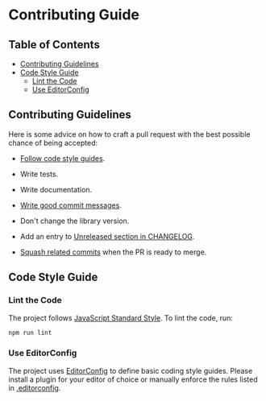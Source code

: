 # Contributing Guide

## Table of Contents

* [Contributing Guidelines](#contributing-guidelines)
* [Code Style Guide](#code-style-guide)
  * [Lint the Code](#lint-the-code)
  * [Use EditorConfig](#use-editorconfig)

## Contributing Guidelines

Here is some advice on how to craft a pull request with the best possible
chance of being accepted:

* [Follow code style guides](#code-style-guide).

* Write tests.

* Write documentation.

* [Write good commit messages].

* Don't change the library version.

* Add an entry to [Unreleased section in CHANGELOG].

* [Squash related commits] when the PR is ready to merge.

[Write good commit messages]: http://tbaggery.com/2008/04/19/a-note-about-git-commit-messages.html

[Unreleased section in CHANGELOG]: https://github.com/ztoben/assets-webpack-plugin/blob/master/CHANGELOG.md#unreleased

[Squash related commits]: https://git-scm.com/book/en/v2/Git-Tools-Rewriting-History#Squashing-Commits

## Code Style Guide

### Lint the Code

The project follows [JavaScript Standard Style]. To lint the code, run:

```bash
npm run lint
```

[JavaScript Standard Style]: http://standardjs.com/

### Use EditorConfig

The project uses [EditorConfig] to define basic coding style guides.
Please install a plugin for your editor of choice or manually enforce
the rules listed in [.editorconfig].

[EditorConfig]: http://editorconfig.org

[.editorconfig]: https://github.com/ztoben/assets-webpack-plugin/blob/master/.editorconfig
